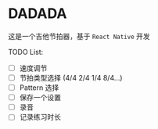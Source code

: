 # DADADA

这是一个吉他节拍器，基于 `React Native` 开发

TODO List:

- [ ] 速度调节
- [ ] 节拍类型选择 (4/4 2/4 1/4 8/4...)
- [ ] Pattern 选择
- [ ] 保存一个设置
- [ ] 录音
- [ ] 记录练习时长
